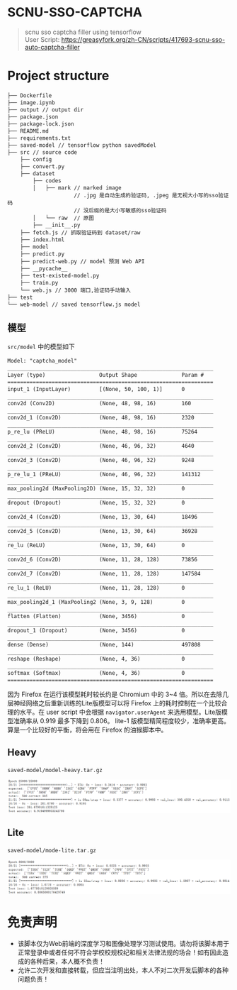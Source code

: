 # SCNU-SSO-CAPTCHA

> scnu sso captcha filler using tensorflow      
> User Script: https://greasyfork.org/zh-CN/scripts/417693-scnu-sso-auto-captcha-filler

# Project structure

```plain
├── Dockerfile
├── image.ipynb
├── output // output dir
├── package.json
├── package-lock.json
├── README.md
├── requirements.txt
├── saved-model // tensorflow python savedModel
├── src // source code
    ├── config
    ├── convert.py
    ├── dataset
        ├── codes
        │   ├── mark // marked image
                     // .jpg 是自动生成的验证码, .jpeg 是无视大小写的sso验证码
                     // 没后缀的是大小写敏感的sso验证码
        │   └── raw  // 原图
        ├── __init__.py
    ├── fetch.js // 抓取验证码到 dataset/raw
    ├── index.html
    ├── model
    ├── predict.py
    ├── predict-web.py // model 预测 Web API
    ├── __pycache__
    ├── test-existed-model.py
    ├── train.py
    └── web.js // 3000 端口,验证码手动输入
├── test
└── web-model // saved tensorflow.js model
```

## 模型
`src/model` 中的模型如下
```plain
Model: "captcha_model"
_________________________________________________________________
Layer (type)                 Output Shape              Param #
=================================================================
input_1 (InputLayer)         [(None, 50, 100, 1)]      0
_________________________________________________________________
conv2d (Conv2D)              (None, 48, 98, 16)        160
_________________________________________________________________
conv2d_1 (Conv2D)            (None, 48, 98, 16)        2320
_________________________________________________________________
p_re_lu (PReLU)              (None, 48, 98, 16)        75264
_________________________________________________________________
conv2d_2 (Conv2D)            (None, 46, 96, 32)        4640
_________________________________________________________________
conv2d_3 (Conv2D)            (None, 46, 96, 32)        9248
_________________________________________________________________
p_re_lu_1 (PReLU)            (None, 46, 96, 32)        141312
_________________________________________________________________
max_pooling2d (MaxPooling2D) (None, 15, 32, 32)        0
_________________________________________________________________
dropout (Dropout)            (None, 15, 32, 32)        0
_________________________________________________________________
conv2d_4 (Conv2D)            (None, 13, 30, 64)        18496
_________________________________________________________________
conv2d_5 (Conv2D)            (None, 13, 30, 64)        36928
_________________________________________________________________
re_lu (ReLU)                 (None, 13, 30, 64)        0
_________________________________________________________________
conv2d_6 (Conv2D)            (None, 11, 28, 128)       73856
_________________________________________________________________
conv2d_7 (Conv2D)            (None, 11, 28, 128)       147584
_________________________________________________________________
re_lu_1 (ReLU)               (None, 11, 28, 128)       0
_________________________________________________________________
max_pooling2d_1 (MaxPooling2 (None, 3, 9, 128)         0
_________________________________________________________________
flatten (Flatten)            (None, 3456)              0
_________________________________________________________________
dropout_1 (Dropout)          (None, 3456)              0
_________________________________________________________________
dense (Dense)                (None, 144)               497808
_________________________________________________________________
reshape (Reshape)            (None, 4, 36)             0
_________________________________________________________________
softmax (Softmax)            (None, 4, 36)             0
=================================================================
```
因为 Firefox 在运行该模型耗时较长约是 Chromium 中的 3~4 倍。所以在去除几层神经网络之后重新训练的Lite版模型可以将 Firefox 上的耗时控制在一个比较合理的水平。在 user script 中会根据 `navigator.userAgent` 来选用模型。Lite版模型准确率从 0.919 最多下降到 0.806。 lite-1 版模型精简程度较少，准确率更高。算是一个比较好的平衡，将会用在 Firefox 的油猴脚本中。

## Heavy
`saved-model/model-heavy.tar.gz`

![Heavy](.github/images/heavy-3.png)

## Lite
`saved-model/mode-lite.tar.gz`

![Heavy](.github/images/lite-2.png)

# 免责声明
- 该脚本仅为Web前端的深度学习和图像处理学习测试使用。请勿将该脚本用于正常登录中或者任何不符合学校校规校纪和相关法律法规的场合！如有因此造成的各种后果，本人概不负责！
- 允许二次开发和直接转载，但应当注明出处，本人不对二次开发后脚本的各种问题负责！

